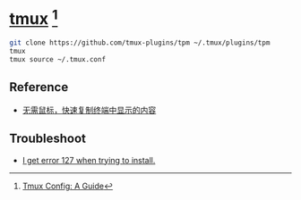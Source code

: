 # [tmux](https://github.com/tmux/tmux) [^1]

```sh
git clone https://github.com/tmux-plugins/tpm ~/.tmux/plugins/tpm
tmux
tmux source ~/.tmux.conf
```

## Reference

- [无需鼠标，快速复制终端中显示的内容](https://www.bilibili.com/video/BV1fuPqeKEZn)

## Troubleshoot

- [I get error 127 when trying to install.](https://github.com/tmux-plugins/tpm/issues/67)

[^1]: [Tmux Config: A Guide](https://builtin.com/articles/tmux-config)